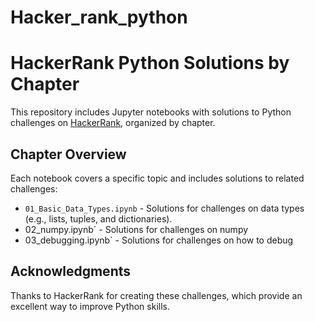# Hacker_rank_python

# HackerRank Python Solutions by Chapter
This repository includes Jupyter notebooks with solutions to Python challenges on [HackerRank](https://www.hackerrank.com/domains/python?filters%5Bstatus%5D%5B%5D=unsolved&badge_type=python), organized by chapter.

## Chapter Overview
Each notebook covers a specific topic and includes solutions to related challenges:
- `01_Basic_Data_Types.ipynb` - Solutions for challenges on data types (e.g., lists, tuples, and dictionaries).
- 02_numpy.ipynb` - Solutions for challenges on numpy
- 03_debugging.ipynb` - Solutions for challenges on how to debug









## Acknowledgments
Thanks to HackerRank for creating these challenges, which provide an excellent way to improve Python skills.


